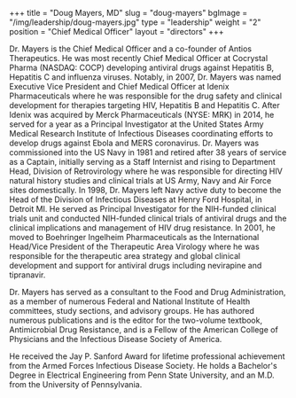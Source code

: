 +++
title = "Doug Mayers, MD"
slug = "doug-mayers"
bgImage = "/img/leadership/doug-mayers.jpg"
type = "leadership"
weight = "2"
position = "Chief Medical Officer"
layout = "directors"
+++


Dr. Mayers is the Chief Medical Officer and a co-founder of Antios Therapeutics. He was most recently Chief Medical Officer at Cocrystal Pharma (NASDAQ: COCP) developing antiviral drugs against Hepatitis B, Hepatitis C and influenza viruses. Notably, in 2007, Dr. Mayers was named Executive Vice President and Chief Medical Officer at Idenix Pharmaceuticals where he was responsible for the drug safety and clinical development for therapies targeting HIV, Hepatitis B and Hepatitis C. After Idenix was acquired by Merck Pharmaceuticals (NYSE: MRK) in 2014, he served for a year as a Principal Investigator at the United States Army Medical Research Institute of Infectious Diseases coordinating efforts to develop drugs against Ebola and MERS coronavirus. Dr. Mayers was commissioned into the US Navy in 1981 and retired after 38 years of service as a Captain, initially serving as a Staff Internist and rising to Department Head, Division of Retrovirology where he was responsible for directing HIV natural history studies and clinical trials at US Army, Navy and Air Force sites domestically. In 1998, Dr. Mayers left Navy active duty to become the Head of the Division of Infectious Diseases at Henry Ford Hospital, in Detroit MI. He served as Principal Investigator for the NIH-funded clinical trials unit and conducted NIH-funded clinical trials of antiviral drugs and the clinical implications and management of HIV drug resistance. In 2001, he moved to Boehringer Ingelheim Pharmaceuticals as the International Head/Vice President of the Therapeutic Area Virology where he was responsible for the therapeutic area strategy and global clinical development and support for antiviral drugs including nevirapine and tipranavir.   

Dr. Mayers has served as a consultant to the Food and Drug Administration, as a member of numerous Federal and National Institute of Health committees, study sections, and advisory groups.  He has authored numerous publications and is the editor for the two-volume textbook, Antimicrobial Drug Resistance, and is a Fellow of the American College of Physicians and the Infectious Disease Society of America. 

He received the Jay P. Sanford Award for lifetime professional achievement from the Armed Forces Infectious Disease Society. He holds a Bachelor's Degree in Electrical Engineering from Penn State University, and an M.D. from the University of Pennsylvania.